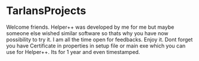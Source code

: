 # TarlansProjects
Welcome friends. Helper++ was developed by me for me but maybe someone else wished similar software so thats why you have now possibility to try it. 
I am all the time open for feedbacks.
Enjoy it.
Dont forget you have Certificate in properties in setup file or main exe which you can use for Helper++. Its for 1 year and even timestamped.
